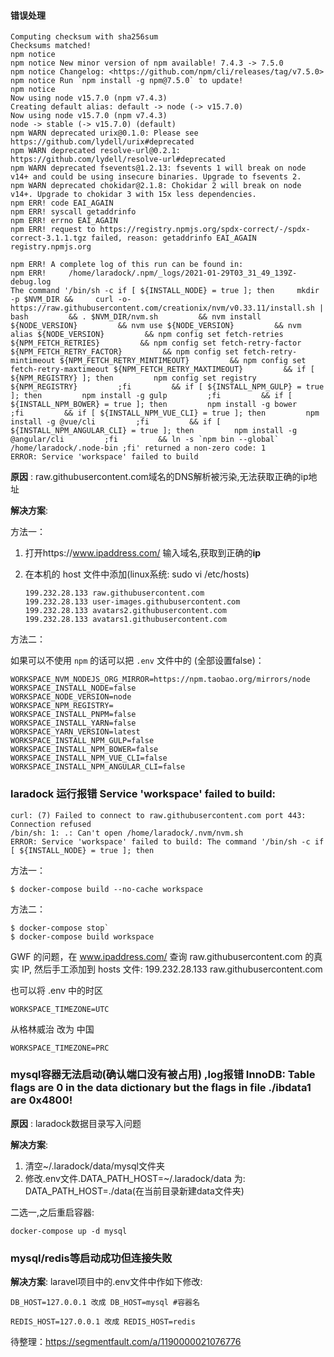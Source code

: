 

#### 错误处理

```shell
Computing checksum with sha256sum
Checksums matched!
npm notice 
npm notice New minor version of npm available! 7.4.3 -> 7.5.0
npm notice Changelog: <https://github.com/npm/cli/releases/tag/v7.5.0>
npm notice Run `npm install -g npm@7.5.0` to update!
npm notice 
Now using node v15.7.0 (npm v7.4.3)
Creating default alias: default -> node (-> v15.7.0)
Now using node v15.7.0 (npm v7.4.3)
node -> stable (-> v15.7.0) (default)
npm WARN deprecated urix@0.1.0: Please see https://github.com/lydell/urix#deprecated
npm WARN deprecated resolve-url@0.2.1: https://github.com/lydell/resolve-url#deprecated
npm WARN deprecated fsevents@1.2.13: fsevents 1 will break on node v14+ and could be using insecure binaries. Upgrade to fsevents 2.
npm WARN deprecated chokidar@2.1.8: Chokidar 2 will break on node v14+. Upgrade to chokidar 3 with 15x less dependencies.
npm ERR! code EAI_AGAIN
npm ERR! syscall getaddrinfo
npm ERR! errno EAI_AGAIN
npm ERR! request to https://registry.npmjs.org/spdx-correct/-/spdx-correct-3.1.1.tgz failed, reason: getaddrinfo EAI_AGAIN registry.npmjs.org

npm ERR! A complete log of this run can be found in:
npm ERR!     /home/laradock/.npm/_logs/2021-01-29T03_31_49_139Z-debug.log
The command '/bin/sh -c if [ ${INSTALL_NODE} = true ]; then     mkdir -p $NVM_DIR &&     curl -o- https://raw.githubusercontent.com/creationix/nvm/v0.33.11/install.sh | bash         && . $NVM_DIR/nvm.sh         && nvm install ${NODE_VERSION}         && nvm use ${NODE_VERSION}         && nvm alias ${NODE_VERSION}         && npm config set fetch-retries ${NPM_FETCH_RETRIES}         && npm config set fetch-retry-factor ${NPM_FETCH_RETRY_FACTOR}         && npm config set fetch-retry-mintimeout ${NPM_FETCH_RETRY_MINTIMEOUT}         && npm config set fetch-retry-maxtimeout ${NPM_FETCH_RETRY_MAXTIMEOUT}         && if [ ${NPM_REGISTRY} ]; then         npm config set registry ${NPM_REGISTRY}         ;fi         && if [ ${INSTALL_NPM_GULP} = true ]; then         npm install -g gulp         ;fi         && if [ ${INSTALL_NPM_BOWER} = true ]; then         npm install -g bower         ;fi         && if [ ${INSTALL_NPM_VUE_CLI} = true ]; then         npm install -g @vue/cli         ;fi         && if [ ${INSTALL_NPM_ANGULAR_CLI} = true ]; then         npm install -g @angular/cli         ;fi         && ln -s `npm bin --global` /home/laradock/.node-bin ;fi' returned a non-zero code: 1
ERROR: Service 'workspace' failed to build
```



**原因** : raw.githubusercontent.com域名的DNS解析被污染,无法获取正确的ip地址

**解决方案**:

方法一：

1. 打开https://www.ipaddress.com/ 输入域名,获取到正确的**ip**

2. 在本机的 host 文件中添加(linux系统: sudo vi /etc/hosts)

   ```
   199.232.28.133 raw.githubusercontent.com
   199.232.28.133 user-images.githubusercontent.com
   199.232.28.133 avatars2.githubusercontent.com
   199.232.28.133 avatars1.githubusercontent.com
   ```

方法二：

如果可以不使用 `npm` 的话可以把 `.env` 文件中的 (全部设置false)：

```
WORKSPACE_NVM_NODEJS_ORG_MIRROR=https://npm.taobao.org/mirrors/node 
WORKSPACE_INSTALL_NODE=false
WORKSPACE_NODE_VERSION=node
WORKSPACE_NPM_REGISTRY=
WORKSPACE_INSTALL_PNPM=false
WORKSPACE_INSTALL_YARN=false
WORKSPACE_YARN_VERSION=latest
WORKSPACE_INSTALL_NPM_GULP=false
WORKSPACE_INSTALL_NPM_BOWER=false
WORKSPACE_INSTALL_NPM_VUE_CLI=false
WORKSPACE_INSTALL_NPM_ANGULAR_CLI=false
```



### laradock 运行报错 Service 'workspace' failed to build:

```
curl: (7) Failed to connect to raw.githubusercontent.com port 443: Connection refused
/bin/sh: 1: .: Can't open /home/laradock/.nvm/nvm.sh
ERROR: Service 'workspace' failed to build: The command '/bin/sh -c if [ ${INSTALL_NODE} = true ]; then  
```

方法一：

```
$ docker-compose build --no-cache workspace
```

方法二：

```
$ docker-compose stop`
$ docker-compose build workspace
```

GWF 的问题，在 www.ipaddress.com/
查询 raw.githubusercontent.com 的真实 IP,
然后手工添加到 hosts 文件:
199.232.28.133 raw.githubusercontent.com

也可以将 .env 中的时区

```
WORKSPACE_TIMEZONE=UTC
```

从格林威治 改为 中国

```
WORKSPACE_TIMEZONE=PRC
```



### mysql容器无法启动(确认端口没有被占用) ,log报错 InnoDB: Table flags are 0 in the data dictionary but the flags in file ./ibdata1 are 0x4800!

**原因** : laradock数据目录写入问题

**解决方案**:

1. 清空~/.laradock/data/mysql文件夹
2. 修改.env文件.DATA_PATH_HOST=~/.laradock/data  为: DATA_PATH_HOST=./data(在当前目录新建data文件夹)

二选一,之后重启容器:

```shell
docker-compose up -d mysql
```



### mysql/redis等启动成功但连接失败

**解决方案**:
laravel项目中的.env文件中作如下修改:

```
DB_HOST=127.0.0.1 改成 DB_HOST=mysql #容器名

REDIS_HOST=127.0.0.1 改成 REDIS_HOST=redis
```



待整理：https://segmentfault.com/a/1190000021076776